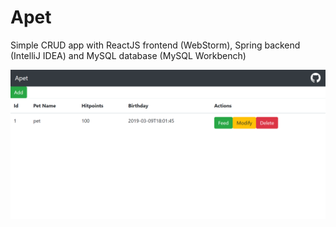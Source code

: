 # Apet
Simple CRUD app with ReactJS frontend (WebStorm), Spring backend (IntelliJ IDEA) and MySQL database (MySQL Workbench)

![Apet](https://github.com/enthye/Apet/blob/master/Apet.png)
